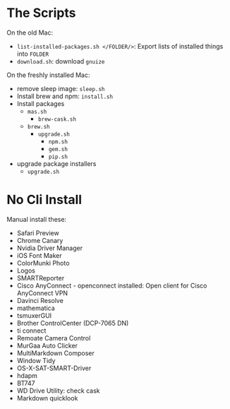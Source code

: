 # The Scripts

On the old Mac:

- `list-installed-packages.sh </FOLDER/>`: Export lists of installed things into `FOLDER`
- `download.sh`: download `gnuize`

On the freshly installed Mac:

- remove sleep image: `sleep.sh`
- Install brew and npm: `install.sh`
- Install packages
	- `mas.sh`
		- `brew-cask.sh`
	- `brew.sh`
		- `upgrade.sh`
			- `npm.sh`
			- `gem.sh`
			- `pip.sh`
- upgrade package installers
	- `upgrade.sh`

# No Cli Install

Manual install these:

- Safari Preview
- Chrome Canary
- Nvidia Driver Manager
- iOS Font Maker
- ColorMunki Photo
- Logos
- SMARTReporter
- Cisco AnyConnect - openconnect installed: Open client for Cisco AnyConnect VPN
- Davinci Resolve
- mathematica
- tsmuxerGUI
- Brother ControlCenter (DCP-7065 DN)
- ti connect
- Remoate Camera Control
- MurGaa Auto Clicker
- MultiMarkdown Composer
- Window Tidy
- OS-X-SAT-SMART-Driver
- hdapm
- BT747
- WD Drive Utility: check cask
- Markdown quicklook